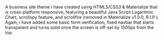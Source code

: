 A business site theme i have created using HTML5/CSS3 & Materialize that is cross-platform responsive, featuring a beautiful Java Script Logaritmic Chart, scrollspy feature, and scrollfire (removed in Materialize v1.0.0, R.I.P.). Again, i have added some basic form verification, fixed navbar that starts transparent and turns solid once the screen is off-set by 1500px from the top.
